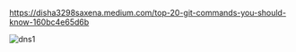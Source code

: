 https://disha3298saxena.medium.com/top-20-git-commands-you-should-know-160bc4e65d6b



![dns1](https://user-images.githubusercontent.com/26188522/230315510-90c35b73-d89e-4764-9141-347bc5563ecd.jpg)
